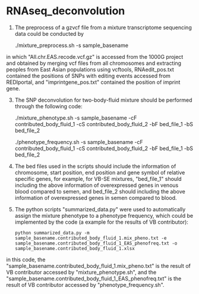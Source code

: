 # RNAseq_deconvolution
1. The preprocess of a gzvcf file from a mixture transcriptome sequencing data could be conducted by

    ./mixture_preprocess.sh -s sample_basename

in which "All.chr.EAS.recode.vcf.gz" is accessed from the 1000G project and obtained by merging vcf files from all chromosomes and extracting peoples from East Asian populations using vcftools, RNAedit_pos.txt contained the positions of SNPs with editing events accessed from REDIportal, and "imprintgene_pos.txt" contained the position of imprint gene.

3. The SNP deconvolution for two-body-fluid mixture should be performed through the following code:

   ./mixture_phenotype.sh -s sample_basename -cF contributed_body_fluid_1 -cS contributed_body_fluid_2 -bF bed_file_1 -bS bed_file_2

   ./phenotype_frequency.sh -s sample_basename -cF contributed_body_fluid_1 -cS contributed_body_fluid_2 -bF bed_file_1 -bS bed_file_2

4. The bed files used in the scripts should include the information of chromosome, start position, end position and gene symbol of relative specific genes, for example, for VB-SE mixtures, "bed_file_1" should including the above information of overexpressed genes in venous blood compared to semen, and bed_file_2 should including the above information of overexpressed genes in semen compared to blood.
   
5. The python scripts "summarized_data.py" were used to automatically assign the mixture phenotype to a phenotype frequency, which could be implemented by the code (a example for the results of VB contributor):

       python summarized_data.py -m sample_basename.contributed_body_fluid_1.mix_pheno.txt -e sample_basename.contributed_body_fluid_1_EAS_phenofreq.txt -o sample_basename.contributed_body_fluid_1.xlsx

in this code, the "sample_basename.contributed_body_fluid_1.mix_pheno.txt" is the result of VB contributor accessed by "mixture_phenotype.sh", and the "sample_basename.contributed_body_fluid_1_EAS_phenofreq.txt" is the result of VB contributor accessed by "phenotype_frequency.sh".
